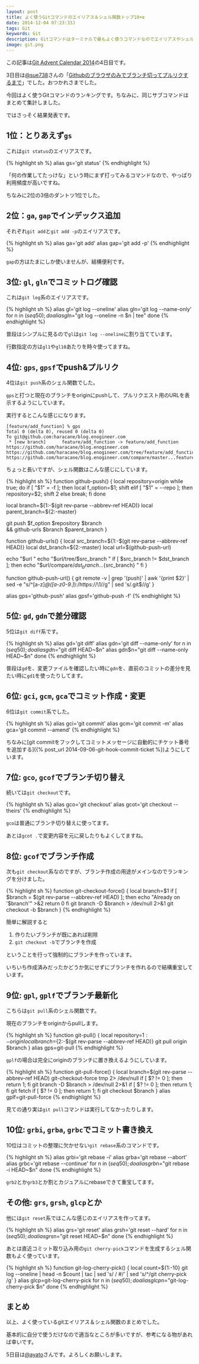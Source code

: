 ```yaml
---
layout: post
title: よく使うGitコマンドのエイリアス＆シェル関数トップ10+α
date: 2014-12-04 07:23:33J
tags: Git
keywords: Git 
description: Gitコマンドはターミナルで最もよく使うコマンドなのでエイリアスやシェル関数にして実行しているのですが、実際に何をよく使っているか調べてみました。
image: git.png
---
```


この記事は[Git Advent Calendar 2014](http://qiita.com/advent-calendar/2014/git)の4日目です。

3日目は[@sue738](http://qiita.com/sue738)さんの「[Githubのブラウザのみでブランチ切ってプルリクするまで](http://qiita.com/sue738/items/7b979c554a03441901c6)」でした。おつかれさまでした。

今回はよく使うGitコマンドのランキングです。ちなみに、同じサブコマンドはまとめて集計しました。

ではさっそく結果発表です。

## 1位：とりあえず`gs`

これは`git status`のエイリアスです。

{% highlight sh %}
alias gs='git status'
{% endhighlight %}

「何の作業してたっけな」という時にまず打ってみるコマンドなので、やっぱり利用頻度が高いですね。

ちなみに2位の3倍のダントツ1位でした。

## 2位：`ga`, `gap`でインデックス追加

それぞれ`git add`と`git add -p`のエイリアスです。

{% highlight sh %}
alias ga='git add'
alias gap='git add -p'
{% endhighlight %}

`gap`の方はたまにしか使いませんが、結構便利です。

## 3位: `gl`, `gln`でコミットログ確認

これは`git log`系のエイリアスです。

{% highlight sh %}
alias gl='git log --oneline'
alias gln='git log --name-only'
for n in $(seq 50); do
  alias gl$n="git log --oneline -n $n | tee"
done
{% endhighlight %}

普段はシンプルに見るので`gl`は`git log --oneline`に割り当てています。

行数指定の方は`gl1`や`gl10`あたりを時々使ってますね。

## 4位: `gps`, `gpsf`でpush&プルリク

4位は`git push`系のシェル関数でした。

`gps`と打つと現在のブランチをoriginにpushして、プルリクエスト用のURLを表示するようにしています。

実行するとこんな感じになります。

    [feature/add_function] % gps
    Total 0 (delta 0), reused 0 (delta 0)
    To git@github.com:haracane/blog.enogineer.com
     * [new branch]      feature/add_function -> feature/add_function
    https://github.com/haracane/blog.enogineer.com
    https://github.com/haracane/blog.enogineer.com/tree/feature/add_function
    https://github.com/haracane/blog.enogineer.com/compare/master...feature/add_function

ちょっと長いですが、シェル関数はこんな感じにしています。

{% highlight sh %}
function github-push() {
  local repository=origin
  while true; do
    if [ "$1" = -f ]; then
      local f_option=$1; shift
    elif [ "$1" = --repo ]; then
      repository=$2; shift 2
    else break; fi
  done

  local branch=${1:-$(git rev-parse --abbrev-ref HEAD)}
  local parent_branch=${2:-master}

  git push $f_option $repository $branch \
  && github-urls $branch $parent_branch
}

function github-urls() {
  local src_branch=${1:-$(git rev-parse --abbrev-ref HEAD)}
  local dst_branch=${2:-master}
  local url=$(github-push-url)

  echo "$url "
  echo "$url/tree/$src_branch "
  if [ $src_branch != $dst_branch ]; then
    echo "$url/compare/${dst_branch}...${src_branch} "
  fi
}

function github-push-url() {
  git remote -v | grep '(push)' | awk '{print $2}' | sed -e "s/^[a-z]*@\([a-z0-9\.]*\):/https:\/\/\1\//g" | sed 's/\.git$//g'
}

alias gps='github-push'
alias gpsf='github-push -f'
{% endhighlight %}

## 5位: `gd`, `gdn`で差分確認

5位は`git diff`系です。

{% highlight sh %}
alias gd='git diff'
alias gdn='git diff --name-only'
for n in $(seq 50); do
  alias gd$n="git diff HEAD~$n"
  alias gdn$n="git diff --name-only HEAD~$n"
done
{% endhighlight %}

普段は`gd`を、変更ファイルを確認したい時に`gdn`を、直前のコミットの差分を見たい時に`gd1`を使ったりしてます。

## 6位: `gci`, `gcm`, `gca`でコミット作成・変更

6位は`git commit`系でした。

{% highlight sh %}
alias gci='git commit'
alias gcm='git commit -m'
alias gca='git commit --amend'
{% endhighlight %}

ちなみに[git commitをフックしてコミットメッセージに自動的にチケット番号を追加する]({% post_url 2014-09-06-git-hook-commit-ticket %})ようにしています。

## 7位: `gco`, `gcof`でブランチ切り替え

続いては`git checkout`です。

{% highlight sh %}
alias gco='git checkout'
alias gcot='git checkout --theirs'
{% endhighlight %}

`gco`は普通にブランチ切り替えに使ってます。

あとは`gcot .`で変更内容を元に戻したりもよくしてますね。

## 8位: `gcof`でブランチ作成

次も`git checkout`系なのですが、ブランチ作成の用途がメインなのでランキングを分けました。

{% highlight sh %}
function git-checkout-force() {
  local branch=$1
  if [ $branch = $(git rev-parse --abbrev-ref HEAD) ]; then
    echo "Already on '$branch'" >&2
    return 0
  fi
  git branch -D $branch > /dev/null 2>&1
  git checkout -b $branch
}
{% endhighlight %}

簡単に解説すると

1. 作りたいブランチが既にあれば削除
2. `git checkout -b`でブランチを作成

ということを行って強制的にブランチを作っています。

いちいち作成済みだったかどうか気にせずにブランチを作れるので結構重宝しています。

## 9位: `gpl`, `gplf`でブランチ最新化

こちらは`git pull`系のシェル関数です。

現在のブランチをoriginからpullします。

{% highlight sh %}
function git-pull() {
  local repository=${1:-origin}
  local branch=${2:-$(git rev-parse --abbrev-ref HEAD)}
  git pull origin $branch
}
alias gps=git-pull
{% endhighlight %}

`gplf`の場合は完全にoriginのブランチに置き換えるようにしています。

{% highlight sh %}
function git-pull-force() {
  local branch=$(git rev-parse --abbrev-ref HEAD)
  git-checkout-force tmp 2> /dev/null
  if [ $? != 0 ]; then return 1; fi
  git branch -D $branch > /dev/null 2>&1
  if [ $? != 0 ]; then return 1; fi
  git fetch
  if [ $? != 0 ]; then return 1; fi
  git checkout $branch
}
alias gplf=git-pull-force
{% endhighlight %}

見ての通り実は`git pull`コマンドは実行してなかったりします。

## 10位: `grbi`, `grba`, `grbc`でコミット書き換え

10位はコミットの整理に欠かせない`git rebase`系のコマンドです。

{% highlight sh %}
alias grbi='git rebase -i'
alias grba='git rebase --abort'
alias grbc='git rebase --continue'
for n in $(seq 50); do
  alias grb$n="git rebase -i HEAD~$n"
done
{% endhighlight %}

`grb2`とか`grb3`とか割とカジュアルにrebaseできて重宝してます。

## その他: `grs`, `grsh`, `glcp`とか

他には`git reset`系ではこんな感じのエイリアスを作ってます。

{% highlight sh %}
alias grs='git reset'
alias grsh='git reset --hard'
for n in $(seq 50); do
  alias grs$n="git reset HEAD~$n"
done
{% endhighlight %}

あとは直近コミット取り込み用の`git cherry-pick`コマンドを生成するシェル関数もよく使っています。

{% highlight sh %}
function git-log-cherry-pick() {
  local count=${1:-10}
  git log --oneline | head -n $count | tac | sed 's/ / #/' | sed 's/^/git cherry-pick /g'
}
alias glcp=git-log-cherry-pick
for n in $(seq 50); do
  alias glcp$n="git-log-cherry-pick $n"
done
{% endhighlight %}

## まとめ

以上、よく使っているgitエイリアス＆シェル関数のまとめでした。

基本的に自分で使うだけなので適当なところが多いですが、参考になる物があれば幸いです。

5日目は[@ayato](http://qiita.com/ayato)さんです。よろしくお願いします。